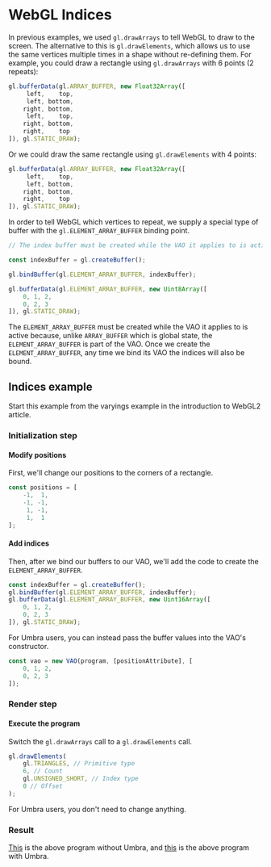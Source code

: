 # WebGL Indices
In previous examples, we used `gl.drawArrays` to tell WebGL to draw to the screen. The alternative to this is `gl.drawElements`, which allows us to use the same vertices multiple times in a shape without re-defining them. For example, you could draw a rectangle using `gl.drawArrays` with 6 points (2 repeats):
```js
gl.bufferData(gl.ARRAY_BUFFER, new Float32Array([
     left,    top,
     left, bottom,
    right, bottom,
     left,    top,
    right, bottom,
    right,    top
]), gl.STATIC_DRAW);
```

Or we could draw the same rectangle using `gl.drawElements` with 4 points:
```js
gl.bufferData(gl.ARRAY_BUFFER, new Float32Array([
     left,    top,
     left, bottom,
    right, bottom,
    right,    top
]), gl.STATIC_DRAW);
```

In order to tell WebGL which vertices to repeat, we supply a special type of buffer with the `gl.ELEMENT_ARRAY_BUFFER` binding point.
```js
// The index buffer must be created while the VAO it applies to is active.

const indexBuffer = gl.createBuffer();

gl.bindBuffer(gl.ELEMENT_ARRAY_BUFFER, indexBuffer);

gl.bufferData(gl.ELEMENT_ARRAY_BUFFER, new Uint8Array([
    0, 1, 2,
    0, 2, 3
]), gl.STATIC_DRAW);
```

The `ELEMENT_ARRAY_BUFFER` must be created while the VAO it applies to is active because, unlike `ARRAY_BUFFER` which is global state, the `ELEMENT_ARRAY_BUFFER` is part of the VAO. Once we create the `ELEMENT_ARRAY_BUFFER`, any time we bind its VAO the indices will also be bound.

## Indices example
Start this example from the varyings example in the introduction to WebGL2 article.

### Initialization step

#### Modify positions
First, we'll change our positions to the corners of a rectangle.
```js
const positions = [
    -1,  1,
    -1, -1,
     1, -1,
     1,  1
];
```

#### Add indices
Then, after we bind our buffers to our VAO, we'll add the code to create the `ELEMENT_ARRAY_BUFFER`.
```js
const indexBuffer = gl.createBuffer();
gl.bindBuffer(gl.ELEMENT_ARRAY_BUFFER, indexBuffer);
gl.bufferData(gl.ELEMENT_ARRAY_BUFFER, new Uint16Array([
    0, 1, 2,
    0, 2, 3
]), gl.STATIC_DRAW);
```

For Umbra users, you can instead pass the buffer values into the VAO's constructor.
```js
const vao = new VAO(program, [positionAttribute], [
    0, 1, 2,
    0, 2, 3
]);
```

### Render step

#### Execute the program
Switch the `gl.drawArrays` call to a `gl.drawElements` call.
```js
gl.drawElements(
    gl.TRIANGLES, // Primitive type
    6, // Count
    gl.UNSIGNED_SHORT, // Index type
    0 // Offset
);
```

For Umbra users, you don't need to change anything.

### Result
[This](https://codepen.io/lakuna/full/NWgKqvZ) is the above program without Umbra, and [this](https://codepen.io/lakuna/full/gORYpXQ) is the above program with Umbra.
